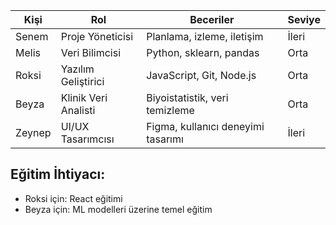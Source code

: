 | Kişi   | Rol                  | Beceriler                        | Seviye |
|--------|-----------------------|----------------------------------|--------|
| Senem  | Proje Yöneticisi      | Planlama, izleme, iletişim       | İleri  |
| Melis  | Veri Bilimcisi        | Python, sklearn, pandas          | Orta   |
| Roksi  | Yazılım Geliştirici   | JavaScript, Git, Node.js         | Orta   |
| Beyza  | Klinik Veri Analisti  | Biyoistatistik, veri temizleme   | Orta   |
| Zeynep | UI/UX Tasarımcısı     | Figma, kullanıcı deneyimi tasarımı| İleri  |

## Eğitim İhtiyacı:
- Roksi için: React eğitimi
- Beyza için: ML modelleri üzerine temel eğitim
